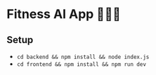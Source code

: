 # Fitness AI App 🚴‍♂️🥗
## Setup
- `cd backend && npm install && node index.js`
- `cd frontend && npm install && npm run dev`

